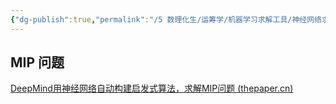 ```yaml
---
{"dg-publish":true,"permalink":"/5 数理化生/运筹学/机器学习求解工具/神经网络求解规划问题/","title":"神经网络求解规划问题"}
---
```



## MIP 问题
[DeepMind用神经网络自动构建启发式算法，求解MIP问题 (thepaper.cn)](https://m.thepaper.cn/baijiahao_14051098)